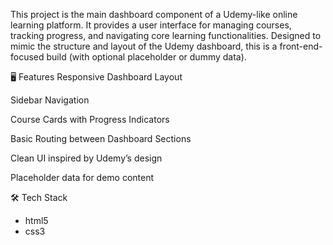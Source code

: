 This project is the main dashboard component of a Udemy-like online learning platform. It provides a user interface for managing courses, tracking progress, and navigating core learning functionalities. Designed to mimic the structure and layout of the Udemy dashboard, this is a front-end-focused build (with optional placeholder or dummy data).

🖥️ Features
Responsive Dashboard Layout

Sidebar Navigation 

Course Cards with Progress Indicators

Basic Routing between Dashboard Sections

Clean UI inspired by Udemy’s design

Placeholder data for demo content

🛠️ Tech Stack
* html5
* css3
